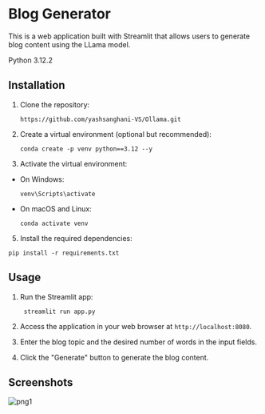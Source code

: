 # Blog Generator

This is a web application built with Streamlit that allows users to generate blog content using the LLama model.

Python 3.12.2

## Installation

1. Clone the repository:

    ```
    https://github.com/yashsanghani-VS/Ollama.git
    ```

3. Create a virtual environment (optional but recommended):
    ```
    conda create -p venv python==3.12 --y
    ```


4. Activate the virtual environment:
   
- On Windows:
  ```
  venv\Scripts\activate
  ```
- On macOS and Linux:
  ```
  conda activate venv
  ```

5. Install the required dependencies:

  ```
  pip install -r requirements.txt
  ```


## Usage

1. Run the Streamlit app:

   ```
    streamlit run app.py
    ```
2. Access the application in your web browser at `http://localhost:8080`.

3. Enter the blog topic and the desired number of words in the input fields.

4. Click the "Generate" button to generate the blog content.


## Screenshots

![png1](./screenshot/blog.png)
